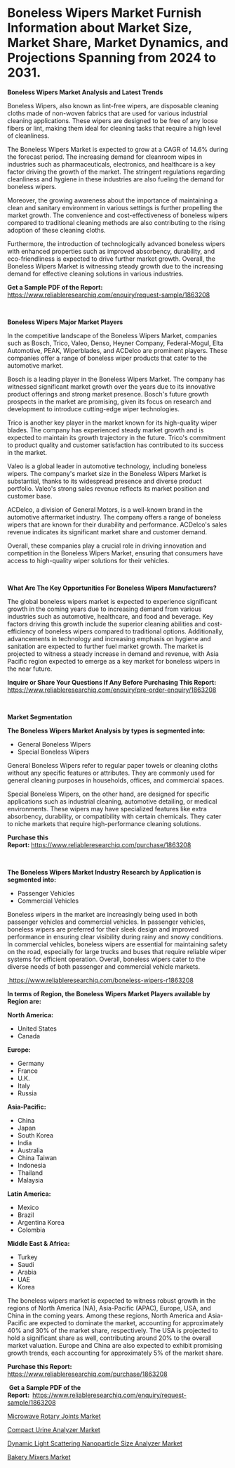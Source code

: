 <p><h1>Boneless Wipers Market Furnish Information about Market Size, Market Share, Market Dynamics, and Projections Spanning from 2024 to 2031.</h1></p><p><strong>Boneless Wipers Market Analysis and Latest Trends</strong></p>
<p><p>Boneless Wipers, also known as lint-free wipers, are disposable cleaning cloths made of non-woven fabrics that are used for various industrial cleaning applications. These wipers are designed to be free of any loose fibers or lint, making them ideal for cleaning tasks that require a high level of cleanliness.</p><p>The Boneless Wipers Market is expected to grow at a CAGR of 14.6% during the forecast period. The increasing demand for cleanroom wipes in industries such as pharmaceuticals, electronics, and healthcare is a key factor driving the growth of the market. The stringent regulations regarding cleanliness and hygiene in these industries are also fueling the demand for boneless wipers.</p><p>Moreover, the growing awareness about the importance of maintaining a clean and sanitary environment in various settings is further propelling the market growth. The convenience and cost-effectiveness of boneless wipers compared to traditional cleaning methods are also contributing to the rising adoption of these cleaning cloths.</p><p>Furthermore, the introduction of technologically advanced boneless wipers with enhanced properties such as improved absorbency, durability, and eco-friendliness is expected to drive further market growth. Overall, the Boneless Wipers Market is witnessing steady growth due to the increasing demand for effective cleaning solutions in various industries.</p></p>
<p><strong>Get a Sample PDF of the Report:&nbsp;</strong> <a href="https://www.reliableresearchiq.com/enquiry/request-sample/1863208">https://www.reliableresearchiq.com/enquiry/request-sample/1863208</a></p>
<p>&nbsp;</p>
<p><strong>Boneless Wipers Major Market Players</strong></p>
<p><p>In the competitive landscape of the Boneless Wipers Market, companies such as Bosch, Trico, Valeo, Denso, Heyner Company, Federal-Mogul, Elta Automotive, PEAK, Wiperblades, and ACDelco are prominent players. These companies offer a range of boneless wiper products that cater to the automotive market.</p><p>Bosch is a leading player in the Boneless Wipers Market. The company has witnessed significant market growth over the years due to its innovative product offerings and strong market presence. Bosch's future growth prospects in the market are promising, given its focus on research and development to introduce cutting-edge wiper technologies.</p><p>Trico is another key player in the market known for its high-quality wiper blades. The company has experienced steady market growth and is expected to maintain its growth trajectory in the future. Trico's commitment to product quality and customer satisfaction has contributed to its success in the market.</p><p>Valeo is a global leader in automotive technology, including boneless wipers. The company's market size in the Boneless Wipers Market is substantial, thanks to its widespread presence and diverse product portfolio. Valeo's strong sales revenue reflects its market position and customer base.</p><p>ACDelco, a division of General Motors, is a well-known brand in the automotive aftermarket industry. The company offers a range of boneless wipers that are known for their durability and performance. ACDelco's sales revenue indicates its significant market share and customer demand.</p><p>Overall, these companies play a crucial role in driving innovation and competition in the Boneless Wipers Market, ensuring that consumers have access to high-quality wiper solutions for their vehicles.</p></p>
<p>&nbsp;</p>
<p><strong>What Are The Key Opportunities For Boneless Wipers Manufacturers?</strong></p>
<p><p>The global boneless wipers market is expected to experience significant growth in the coming years due to increasing demand from various industries such as automotive, healthcare, and food and beverage. Key factors driving this growth include the superior cleaning abilities and cost-efficiency of boneless wipers compared to traditional options. Additionally, advancements in technology and increasing emphasis on hygiene and sanitation are expected to further fuel market growth. The market is projected to witness a steady increase in demand and revenue, with Asia Pacific region expected to emerge as a key market for boneless wipers in the near future.</p></p>
<p><strong>Inquire or Share Your Questions If Any Before Purchasing This Report:</strong> <a href="https://www.reliableresearchiq.com/enquiry/pre-order-enquiry/1863208">https://www.reliableresearchiq.com/enquiry/pre-order-enquiry/1863208</a></p>
<p>&nbsp;</p>
<p><strong>Market Segmentation</strong></p>
<p><strong>The Boneless Wipers Market Analysis by types is segmented into:</strong></p>
<p><ul><li>General Boneless Wipers</li><li>Special Boneless Wipers</li></ul></p>
<p><p>General Boneless Wipers refer to regular paper towels or cleaning cloths without any specific features or attributes. They are commonly used for general cleaning purposes in households, offices, and commercial spaces. </p><p>Special Boneless Wipers, on the other hand, are designed for specific applications such as industrial cleaning, automotive detailing, or medical environments. These wipers may have specialized features like extra absorbency, durability, or compatibility with certain chemicals. They cater to niche markets that require high-performance cleaning solutions.</p></p>
<p><strong>Purchase this Report:&nbsp;</strong><a href="https://www.reliableresearchiq.com/purchase/1863208">https://www.reliableresearchiq.com/purchase/1863208</a></p>
<p>&nbsp;</p>
<p><strong>The Boneless Wipers Market Industry Research by Application is segmented into:</strong></p>
<p><ul><li>Passenger Vehicles</li><li>Commercial Vehicles</li></ul></p>
<p><p>Boneless wipers in the market are increasingly being used in both passenger vehicles and commercial vehicles. In passenger vehicles, boneless wipers are preferred for their sleek design and improved performance in ensuring clear visibility during rainy and snowy conditions. In commercial vehicles, boneless wipers are essential for maintaining safety on the road, especially for large trucks and buses that require reliable wiper systems for efficient operation. Overall, boneless wipers cater to the diverse needs of both passenger and commercial vehicle markets.</p></p>
<p><a href="https://www.reliableresearchiq.com/boneless-wipers-r1863208">&nbsp;https://www.reliableresearchiq.com/boneless-wipers-r1863208</a></p>
<p><strong>In terms of Region, the Boneless Wipers Market Players available by Region are:</strong></p>
<p>
    <p> <strong> North America: </strong>
        <ul>
            <li>United States</li>
            <li>Canada</li>
        </ul>
        </p> 
    <p> <strong> Europe: </strong>
        <ul>
            <li>Germany</li>
            <li>France</li>
            <li>U.K.</li>
            <li>Italy</li>
            <li>Russia</li>
        </ul>
        </p> 
    <p> <strong> Asia-Pacific: </strong>
        <ul>
            <li>China</li>
            <li>Japan</li>
            <li>South Korea</li>
            <li>India</li>
            <li>Australia</li>
            <li>China Taiwan</li>
            <li>Indonesia</li>
            <li>Thailand</li>
            <li>Malaysia</li>
        </ul>
        </p> 
    <p> <strong> Latin America: </strong>
        <ul>
            <li>Mexico</li>
            <li>Brazil</li>
            <li>Argentina Korea</li>
            <li>Colombia</li>
        </ul>
        </p> 
    <p> <strong> Middle East & Africa: </strong>
        <ul>
            <li>Turkey</li>
            <li>Saudi</li>
            <li>Arabia</li>
            <li>UAE</li>
            <li>Korea</li>
        </ul>
    </p>
    </p>
<p><p>The boneless wipers market is expected to witness robust growth in the regions of North America (NA), Asia-Pacific (APAC), Europe, USA, and China in the coming years. Among these regions, North America and Asia-Pacific are expected to dominate the market, accounting for approximately 40% and 30% of the market share, respectively. The USA is projected to hold a significant share as well, contributing around 20% to the overall market valuation. Europe and China are also expected to exhibit promising growth trends, each accounting for approximately 5% of the market share.</p></p>
<p><strong>Purchase this Report: </strong><a href="https://www.reliableresearchiq.com/purchase/1863208">https://www.reliableresearchiq.com/purchase/1863208</a></p>
<p>&nbsp;<strong>Get a Sample PDF of the Report:&nbsp;&nbsp;</strong><a href="https://www.reliableresearchiq.com/enquiry/request-sample/1863208">https://www.reliableresearchiq.com/enquiry/request-sample/1863208</a></p>
<p><strong></strong></p>
<p><p><a href="https://github.com/eliasMan59/Market-Research-Report-List-1/blob/main/microwave-rotary-joints-market.md">Microwave Rotary Joints Market</a></p><p><a href="https://medium.com/@jeniw10236654655/compact-urine-analyzer-market-investigation-industry-evolution-and-forecast-till-2031-c4a5e0bffb31">Compact Urine Analyzer Market</a></p><p><a href="https://medium.com/@kathleenjacksond65/global-dynamic-light-scattering-nanoparticle-size-analyzer-industry-types-applications-market-c30288a9d63f">Dynamic Light Scattering Nanoparticle Size Analyzer Market</a></p><p><a href="https://github.com/MaryamSipes/Market-Research-Report-List-1/blob/main/bakery-mixers-market.md">Bakery Mixers Market</a></p></p>